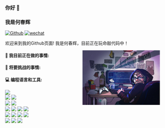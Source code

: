 ### 你好 👋

### 我是何春辉

[![Github](https://img.shields.io/badge/-Github-000?style=flat&logo=Github&logoColor=white)](https://github.com/hechunhuis)
[![wechat](https://img.shields.io/badge/WeChat-07C160?style=for-the-badge&logo=wechat&logoColor=white)](https://github.com/hechunhuis/hechunhuis/blob/main/images/wechat.jpg)

欢迎来到我的Github页面! 我是何春辉，目前正在玩命敲代码中！

<img align="right" alt="img" src="https://github.com/hechunhuis/hechunhuis/blob/main/images/6fbfd18e79d2c10c6ca99127247b520.jpg" width="50%" height="auto" />

#### 🌱 我目前正在做的事情:



#### :muscle: 将要挑战的事情:



#### :computer: 编程语言和工具:

<p>
	<img width="50%" align="right" src="https://github-readme-stats.vercel.app/api?username=FernandoRoldan93&show_icons=true&hide_border=true" />

<code><img width="10%" src="https://www.vectorlogo.zone/logos/java/java-ar21.svg"></code>
<code><img width="10%" src="https://www.vectorlogo.zone/logos/python/python-ar21.svg"></code>
<code> <img width="10%" src="https://cdn.worldvectorlogo.com/logos/docker-3.svg"></code>
<code><img width="10%" src="https://www.vectorlogo.zone/logos/mysql/mysql-ar21.svg"></code>
<br />
<code><img width="4%" src="https://cdn.worldvectorlogo.com/logos/javascript-2.svg"></code>
<code><img width="10%" src="https://cdn.worldvectorlogo.com/logos/jquery-1.svg"></code>
<code><img width="4%" src="https://cdn.worldvectorlogo.com/logos/redis.svg"></code>
<code><img width="3%" src="https://cdn.worldvectorlogo.com/logos/rabbitmq.svg"></code>
<br />
<code><img width="15%" src="https://cdn.worldvectorlogo.com/logos/elasticsearch-logo.svg"></code>
<code><img width="5%" src="https://cdn.worldvectorlogo.com/logos/elastic-logstash.svg"></code>
<code><img width="5%" src="https://cdn.worldvectorlogo.com/logos/elastic-kibana.svg"></code>
<code><img width="4%" src="https://cdn.worldvectorlogo.com/logos/spring-3.svg"></code>
<br />
<code><img width="10%" src="https://www.vectorlogo.zone/logos/git-scm/git-scm-ar21.svg"></code>
<code><img width="5%" src="https://cdn.worldvectorlogo.com/logos/sourcetree-1.svg"></code>
<code><img width="10%" src="https://cdn.worldvectorlogo.com/logos/centos.svg"></code></p>

